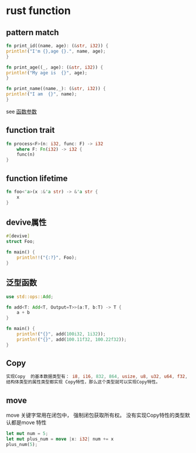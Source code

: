 # rust function

## pattern match

``` rust
fn print_id((name, age): (&str, i32)) {
println!("I'm {},age {}.", name, age);
}

fn print_age((_, age): (&str, i32)) {
println!("My age is  {}", age);
}

fn print_name((name,_): (&str, i32)) {
println!("I am  {}", name);
}
```
see [函数参数](https://github.com/rustcc/RustPrimer/blob/master/function/arguement.md)


## function trait

``` rust
fn process<F>(n: i32, func: F) -> i32
	where F: Fn(i32) -> i32 {
	func(n)
}
```

## function lifetime

``` rust
fn foo<'a>(x :&'a str) -> &'a str {
	x
}
```

## devive属性

``` rust
#[devive]
struct Foo;

fn main() {
	println!!("{:?}", Foo);
}

```

## 泛型函数

``` rust
use std::ops::Add;

fn add<T: Add<T, Output=T>>(a:T, b:T) -> T {
	a + b
}

fn main() {
	println!("{}", add(100i32, 1i32));
	println!("{}", add(100.11f32, 100.22f32));
}
```

## Copy

``` rust
实现Copy  的基本数据类型有： i8, i16, 832, 864, usize, u8, u32, u64, f32, f64, {}, bool, char等
结构体类型的属性类型都实现 Copy特性，那么这个类型就可以实现Copy特性。
```

## move
move 关键字常用在闭包中， 强制闭包获取所有权。
没有实现Copy特性的类型默认都是move 特性
``` rust
let mut num = 5;
let mut plus_num = move |x: i32| num += x
plus_num(5);
```
